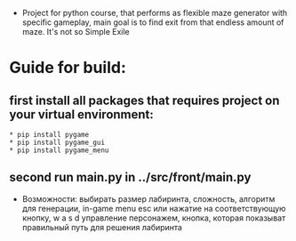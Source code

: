 * Project for python course, that performs as flexible maze generator with specific gameplay, main goal is to find exit from that endless amount of maze. It's not so Simple Exile

# Guide for build:
  ## first install all packages that requires project on your virtual environment:
    * pip install pygame
    * pip install pygame_gui
    * pip install pygame_menu
  ## second run main.py in ../src/front/main.py
  
* Возможности: выбирать размер лабиринта, сложность, алгоритм для генерации, in-game menu esc или нажатие на соответствующую кнопку, w a s d управление персонажем, кнопка, которая показыват правильный путь для решения лабиринта
